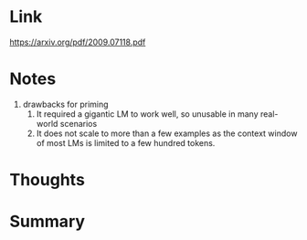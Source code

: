 Link    
===============
<p>

https://arxiv.org/pdf/2009.07118.pdf

</p>


Notes
===============
1. drawbacks for priming
   1. It required a gigantic LM to work well, so unusable in many real-world scenarios
   2. It does not scale to more than a few examples as the context window of most LMs is limited to a
      few hundred tokens. 


Thoughts
===============



Summary   
===============